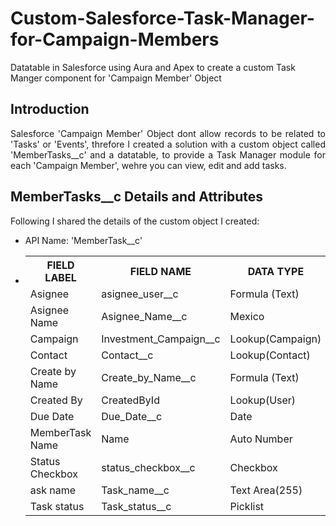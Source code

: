 # Custom-Salesforce-Task-Manager-for-Campaign-Members
Datatable in Salesforce using Aura and Apex to create a custom Task Manger component for 'Campaign Member' Object

<h2><b>Introduction</h2></b>

<p align="justify"> Salesforce 'Campaign Member' Object dont allow records to be related to 'Tasks' or 'Events', threfore I created a solution with a custom object called 'MemberTasks__c' and a datatable, to provide a Task Manager module for each 'Campaign Member', wehre you can view, edit and add tasks.</p>

<h2><b>MemberTasks__c Details and Attributes</h2></b>

<p align="justify">Following I shared the details of the custom object I created:</p>
<ul>
  <li>API Name: 'MemberTask__c'</li>
  <li><table>
  <tr>
    <th>FIELD LABEL</th>
    <th>FIELD NAME</th>
    <th>DATA TYPE</th>
  </tr>
  <tr>
    <td>Asignee</td>
    <td>asignee_user__c</td>
    <td>Formula (Text)</td>
  </tr>
  <tr>
    <td>Asignee Name</td>
    <td>Asignee_Name__c</td>
    <td>Mexico</td>
  </tr>
  <tr>
    <td>Campaign</td>
    <td>Investment_Campaign__c</td>
    <td>Lookup(Campaign)	</td>
  </tr>
  <tr>
    <td>Contact</td>
    <td>Contact__c</td>
    <td>Lookup(Contact)	</td>
  </tr>
  <tr>
    <td>Create by Name</td>
    <td>Create_by_Name__c</td>
    <td>Formula (Text)</td>
  </tr>
  <tr>
    <td>Created By</td>
    <td>CreatedById</td>
    <td>Lookup(User)</td>
  </tr>
   <tr>
    <td>Due Date</td>
    <td>Due_Date__c</td>
    <td>Date</td>
  </tr>
   <tr>
    <td>MemberTask Name</td>
    <td>Name</td>
    <td>Auto Number</td>
  </tr>
   <tr>
    <td>Status Checkbox</td>
    <td>status_checkbox__c</td>
    <td>Checkbox</td>
  </tr>
   <tr>
    <td>ask name</td>
    <td>Task_name__c</td>
    <td>Text Area(255)</td>
  </tr>
  <tr>
    <td>Task status</td>
    <td>Task_status__c</td>
    <td>Picklist</td>
  </tr>
</table>
</ui>

